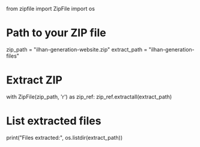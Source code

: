 from zipfile import ZipFile
import os

# Path to your ZIP file
zip_path = "ilhan-generation-website.zip"
extract_path = "ilhan-generation-files"

# Extract ZIP
with ZipFile(zip_path, 'r') as zip_ref:
    zip_ref.extractall(extract_path)

# List extracted files
print("Files extracted:", os.listdir(extract_path))
